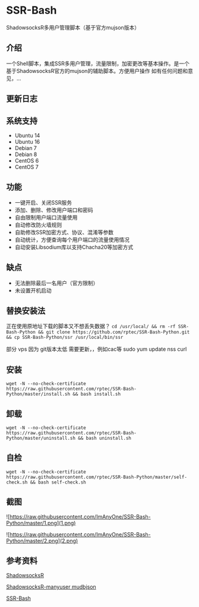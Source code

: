 # SSR-Bash #
ShadowsocksR多用户管理脚本（基于官方mujson版本）

## 介绍 ##
一个Shell脚本，集成SSR多用户管理，流量限制，加密更改等基本操作。是一个基于ShadowsocksR官方的mujson的辅助脚本。方便用户操作
如有任何问题和意见，...

## 更新日志 ##

## 系统支持 ##
* Ubuntu 14
* Ubuntu 16
* Debian 7
* Debian 8
* CentOS 6
* CentOS 7

## 功能 ##
- 一键开启、关闭SSR服务
- 添加、删除、修改用户端口和密码
- 自由限制用户端口流量使用
- 自动修改防火墙规则
- 自助修改SSR加密方式、协议、混淆等参数
- 自动统计，方便查询每个用户端口的流量使用情况
- 自动安装Libsodium库以支持Chacha20等加密方式

## 缺点 ##
- 无法删除最后一名用户（官方限制）
- 未设置开机启动

## 替换安装法
正在使用原地址下载的脚本又不想丢失数据？
`cd /usr/local/ && rm -rf SSR-Bash-Python && git clone https://github.com/rptec/SSR-Bash-Python.git && cp SSR-Bash-Python/ssr /usr/local/bin/ssr`

部分 vps 因为 git版本太低 需要更新，，例如cac等 
    sudo yum update nss curl
## 安装 ##
    wget -N --no-check-certificate https://raw.githubusercontent.com/rptec/SSR-Bash-Python/master/install.sh && bash install.sh

## 卸载 ##
    wget -N --no-check-certificate https://raw.githubusercontent.com/rptec/SSR-Bash-Python/master/uninstall.sh && bash uninstall.sh
    
## 自检 ##
    wget -N --no-check-certificate https://raw.githubusercontent.com/rptec/SSR-Bash-Python/master/self-check.sh && bash self-check.sh

## 截图 ##
![https://raw.githubusercontent.com/ImAnyOne/SSR-Bash-Python/master/1.png](1.png)

![https://raw.githubusercontent.com/ImAnyOne/SSR-Bash-Python/master/2.png](2.png)

## 参考资料 ##
[ShadowsocksR](https://github.com/FunctionClub/shadowsocksr)

[ShadowsocksR-manyuser mudbjson](https://github.com/breakwa11/shadowsocks-rss/wiki/Server-Setup(manyuser-with-mudbjson))

[SSR-Bash](https://github.com/FunctionClub/SSR-Bash)
